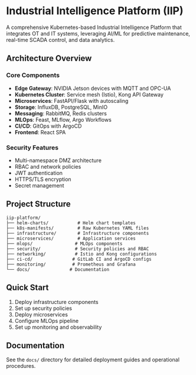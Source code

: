 # Industrial Intelligence Platform (IIP)

A comprehensive Kubernetes-based Industrial Intelligence Platform that integrates OT and IT systems, leveraging AI/ML for predictive maintenance, real-time SCADA control, and data analytics.

## Architecture Overview

### Core Components
- **Edge Gateway**: NVIDIA Jetson devices with MQTT and OPC-UA
- **Kubernetes Cluster**: Service mesh (Istio), Kong API Gateway
- **Microservices**: FastAPI/Flask with autoscaling
- **Storage**: InfluxDB, PostgreSQL, MinIO
- **Messaging**: RabbitMQ, Redis clusters
- **MLOps**: Feast, MLflow, Argo Workflows
- **CI/CD**: GitOps with ArgoCD
- **Frontend**: React SPA

### Security Features
- Multi-namespace DMZ architecture
- RBAC and network policies
- JWT authentication
- HTTPS/TLS encryption
- Secret management

## Project Structure

```
iip-platform/
├── helm-charts/           # Helm chart templates
├── k8s-manifests/         # Raw Kubernetes YAML files
├── infrastructure/        # Infrastructure components
├── microservices/         # Application services
├── mlops/                # MLOps components
├── security/             # Security policies and RBAC
├── networking/           # Istio and Kong configurations
├── ci-cd/               # GitLab CI and ArgoCD configs
├── monitoring/          # Prometheus and Grafana
└── docs/               # Documentation
```

## Quick Start

1. Deploy infrastructure components
2. Set up security policies
3. Deploy microservices
4. Configure MLOps pipeline
5. Set up monitoring and observability

## Documentation

See the `docs/` directory for detailed deployment guides and operational procedures.
